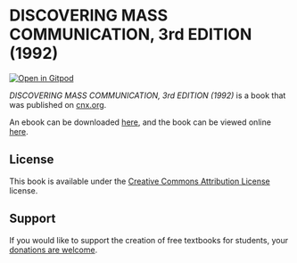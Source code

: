 # DISCOVERING MASS COMMUNICATION, 3rd EDITION (1992)

[![Open in Gitpod](https://gitpod.io/button/open-in-gitpod.svg)](https://gitpod.io/from-referrer/)

_DISCOVERING MASS COMMUNICATION, 3rd EDITION (1992)_ is a book that was published on [cnx.org](https://cnx.org/).

An ebook can be downloaded [here](https://github.com/cnx-user-books/cnxbook-discovering-mass-communication-3rd-edition-1992/releases/latest), and the book can be viewed online [here](https://github.com/cnx-user-books/cnxbook-discovering-mass-communication-3rd-edition-1992/releases/latest).

## License
This book is available under the [Creative Commons Attribution License](./LICENSE) license.

## Support
If you would like to support the creation of free textbooks for students, your [donations are welcome](https://riceconnect.rice.edu/donation/support-openstax-banner).

